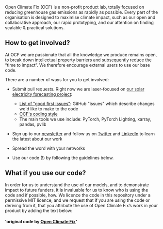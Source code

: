 Open Climate Fix (OCF) is a non-profit product lab, totally focused on reducing greenhouse gas emissions as rapidly as possible. Every part of the organisation is designed to maximise climate impact, such as our open and collaborative approach, our rapid prototyping, and our attention on finding scalable & practical solutions.

## How to get involved?
At OCF we are passionate that all the knowledge we produce remains open, to break down intellectual property barriers and subsequently reduce the “time to impact”. We therefore encourage external users to use our base code. 

There are a number of ways for you to get involved:

* Submit pull requests. Right now we are laser-focused on [our solar electricity forecasting project](https://github.com/openclimatefix/nowcasting):

   * [List of "good first issues"](https://github.com/search?l=&p=1&q=user%3Aopenclimatefix+label%3A%22good+first+issue%22&ref=advsearch&type=Issues&utf8=%E2%9C%93&state=open): GitHub "issues" which describe changes we'd like to make to the code
   * [OCF's coding style](https://github.com/openclimatefix/nowcasting/blob/main/coding_style.md)
   * The main tools we use include: PyTorch, PyTorch Lighting, xarray, pandas, pvlib

* Sign up to our [newsletter](https://openclimatefix.us20.list-manage.com/subscribe?u=ceb017fe32f0a4620227fda8a&id=d56fc32a31) and follow us on [Twitter](https://twitter.com/OpenClimateFix) and [LinkedIn](https://www.linkedin.com/company/19123036/admin/) to learn the latest about our work  
* Spread the word with your networks
* Use our code (!) by following the guidelines below.

## What if you use our code?

In order for us to understand the use of our models, and to demonstrate impact to future funders, it is invaluable for us to know who is using the code and if possible, how. We licence the code in this repository under a permissive MIT licence, and we request that if you are using the code or deriving from it, that you attribute the use of Open Climate Fix’s work in your product by adding the text below:

#### 'original code by [Open Climate Fix](https://github.com/openclimatefix)'

